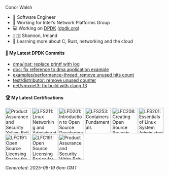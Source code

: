 Conor Walsh
- 👷 Software Engineer
- 🏢 Working for Intel's Network Platforms Group
- 💻 Working on [DPDK](https://github.com/DPDK/dpdk) ([dpdk.org](https://dpdk.org/))
- 🇮🇪 Shannon, Ireland
- 🌱 Learning more about C, Rust, networking and the cloud

#### 🔨 My Latest DPDK Commits

<!--START_SECTION:dpdk-->
* [dma/ioat: replace printf with log](https://github.com/DPDK/dpdk/commit/d34c291fe9)
* [doc: fix reference to dma application example](https://github.com/DPDK/dpdk/commit/269f027453)
* [examples/performance-thread: remove unused hits count](https://github.com/DPDK/dpdk/commit/130e99db59)
* [test/distributor: remove unused counter](https://github.com/DPDK/dpdk/commit/ccbdaaa981)
* [net/vmxnet3: fix build with clang 13](https://github.com/DPDK/dpdk/commit/e76eb560bc)
<!--END_SECTION:dpdk-->

#### 🏆 My Latest Certifications
<!--START_SECTION:badges-->
<a href="https://www.credly.com/badges/57eebe8f-8541-4c01-ba8a-d205aeae93fb" title="Product Assurance and Security Yellow Belt - Software"><img src="https://images.credly.com/size/80x80/images/dffc58a0-7857-4c6d-829b-0e50694fb86c/yellow-sw-belt.png" alt="Product Assurance and Security Yellow Belt - Software" width="80" height="80"></a>
<a href="https://www.credly.com/badges/8ab5636c-6ceb-4a61-8aea-c7cb3bc03591" title="LFS211: Linux Networking and Administration"><img src="https://images.credly.com/size/80x80/images/619bc2a6-cc83-4c1a-a23e-a663e19541b5/image.png" alt="LFS211: Linux Networking and Administration" width="80" height="80"></a>
<a href="https://www.credly.com/badges/0e31127a-724d-4f1b-b535-f352fbd35ffc" title="LFD201: Introduction to Open Source Development, Git, and Linux"><img src="https://images.credly.com/size/80x80/images/4242a5ad-bc05-4197-b482-7d5c3c58f351/blob" alt="LFD201: Introduction to Open Source Development, Git, and Linux" width="80" height="80"></a>
<a href="https://www.credly.com/badges/dde2f272-b02b-488b-8f2f-b843d6a556f8" title="LFS253: Containers Fundamentals"><img src="https://images.credly.com/size/80x80/images/cb10be8e-09e5-4f0b-bc8b-baa69e804588/blob" alt="LFS253: Containers Fundamentals" width="80" height="80"></a>
<a href="https://www.credly.com/badges/71608590-655c-455b-8b9c-188b3b0d1b36" title="LFC208: Creating Open Source Projects"><img src="https://images.credly.com/size/80x80/images/23f548d8-ceaa-4404-b06a-43c4a1b63031/blob" alt="LFC208: Creating Open Source Projects" width="80" height="80"></a>
<a href="https://www.credly.com/badges/e25b87ac-9bf0-4473-a1f3-f6bb30b94a8f" title="LFS201: Essentials of Linux System Administration"><img src="https://images.credly.com/size/80x80/images/0498414f-41d1-421b-9c5d-50df6e0d7247/LF_logobadge.png" alt="LFS201: Essentials of Linux System Administration" width="80" height="80"></a>
<a href="https://www.credly.com/badges/81a48e6b-6d1a-42c2-beab-9b52128cd3e9" title="LFC191: Open Source Licensing Basics for Software Developers"><img src="https://images.credly.com/size/80x80/images/e80f8a97-fb95-4b3d-b272-4b955b9f4025/blob" alt="LFC191: Open Source Licensing Basics for Software Developers" width="80" height="80"></a>
<a href="https://www.credly.com/badges/a97485ad-413b-478c-9d70-a3122528ffa0" title="LFC191: Open Source Licensing Basics for Software Developers"><img src="https://images.credly.com/size/80x80/images/e80f8a97-fb95-4b3d-b272-4b955b9f4025/blob" alt="LFC191: Open Source Licensing Basics for Software Developers" width="80" height="80"></a>
<a href="https://www.credly.com/badges/3b638eb8-d808-4b7e-8626-aba92efc2c15" title="Product Assurance and Security White Belt"><img src="https://images.credly.com/size/80x80/images/463c9018-6b1d-49a3-b17b-565dfa8b019a/white-belt.png" alt="Product Assurance and Security White Belt" width="80" height="80"></a>
<!--END_SECTION:badges-->

<!--START_SECTION:gen-->
_Generated: 2025-08-19  6am GMT_
<!--END_SECTION:gen-->
